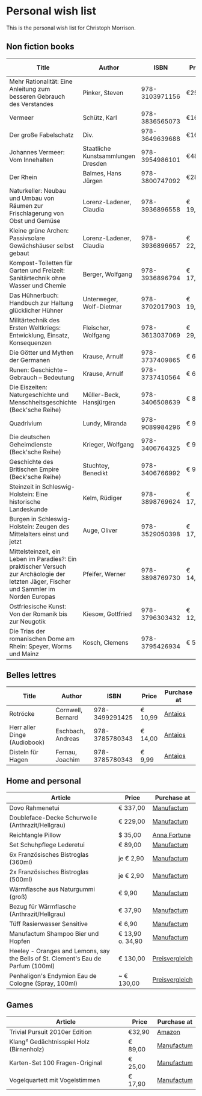 # Personal wish list
This is the personal wish list for Christoph Morrison.

## Non fiction books
|Title|Author|ISBN|Price|Purchase at|
|-----|------|----|-----|-----------|
|Mehr Rationalität: Eine Anleitung zum besseren Gebrauch des Verstandes|Pinker, Steven|978-3103971156|€25,00|[Antaios](https://antaios.de/detail/index/sArticle/136991)
|Vermeer|Schütz, Karl|978-3836565073|€16,00|[Antaios](https://antaios.de/detail/index/sArticle/136993)
|Der große Fabelschatz|Div.|978-3649639688|€16,00|[Antaios](https://antaios.de/detail/index/sArticle/136995)
|Johannes Vermeer: Vom Innehalten|Staatliche Kunstsammlungen Dresden|978-3954986101|€48,00|[Antaios](https://antaios.de/detail/index/sArticle/136998)
|Der Rhein|Balmes, Hans Jürgen|978-3800747092|€28,00|[Antaios](https://antaios.de/search?addArticle=9783103974300)
|Naturkeller: Neubau und Umbau von Räumen zur Frischlagerung von Obst und Gemüse|Lorenz-Ladener, Claudia|978-3936896558|€ 19,90|[Antaios](https://antaios.de/search?addArticle=9783936896558)
|Kleine grüne Archen: Passivsolare Gewächshäuser selbst gebaut|Lorenz-Ladener, Claudia|978-3936896657|€ 22,90|[Antaios](https://antaios.de/search?addArticle=9783936896657)
|Kompost-Toiletten für Garten und Freizeit: Sanitärtechnik ohne Wasser und Chemie|Berger, Wolfgang|978-3936896794|€ 17,95|[Antaios](https://antaios.de/search?addArticle=9783936896794)
|Das Hühnerbuch: Handbuch zur Haltung glücklicher Hühner|Unterweger, Wolf-Dietmar|978-3702017903|€ 19,90|[Antaios](https://antaios.de/search?addArticle=9783702017903)
|Militärtechnik des Ersten Weltkriegs: Entwicklung, Einsatz, Konsequenzen|Fleischer, Wolfgang|978-3613037069|€ 29,90|[Antaios](https://antaios.de/search?addArticle=9783613037069)
|Die Götter und Mythen der Germanen|Krause, Arnulf|978-3737409865|€ 6,00|[Antaios](https://antaios.de/search?addArticle=9783737409865)
|Runen: Geschichte – Gebrauch – Bedeutung|Krause, Arnulf|978-3737410564|€ 6,00|[Antaios](https://antaios.de/search?addArticle=9783737410564)
|Die Eiszeiten: Naturgeschichte und Menschheitsgeschichte (Beck'sche Reihe)|Müller-Beck, Hansjürgen|978-3406508639|€ 8,95|[Antaios](https://antaios.de/search?addArticle=9783406508639)
|Quadrivium|Lundy, Miranda|978-9089984296|€ 9,95|[Antaios](https://antaios.de/search?addArticle=978-9089984296)
|Die deutschen Geheimdienste (Beck'sche Reihe)|Krieger, Wolfgang|978-3406764325|€ 9,95|[Antaios](https://antaios.de/search?addArticle=9783406764325)
|Geschichte des Britischen Empire (Beck'sche Reihe)|Stuchtey, Benedikt|978-3406766992|€ 9,95|[Antaios](https://antaios.de/search?addArticle=9783406766992)
|Steinzeit in Schleswig-Holstein: Eine historische Landeskunde|Kelm, Rüdiger|978-3898769624|€ 17,95|[Antaios](https://antaios.de/search?addArticle=978-3898769624)
|Burgen in Schleswig-Holstein: Zeugen des Mittelalters einst und jetzt|Auge, Oliver|978-3529050398|€ 17,95|[Amazon](https://smile.amazon.de/dp/3529050393/)
|Mittelsteinzeit, ein Leben im Paradies?: Ein praktischer Versuch zur Archäologie der letzten Jäger, Fischer und Sammler im Norden Europas|Pfeifer, Werner|978-3898769730|€ 14,95|[Amazon](https://smile.amazon.de/dp/3898769739/)
|Ostfriesische Kunst: Von der Romanik bis zur Neugotik|Kiesow, Gottfried|978-3796303432|€ 12,89|[Amazon](https://smile.amazon.de/dp/3796303439/)
|Die Trias der romanischen Dome am Rhein: Speyer, Worms und Mainz|Kosch, Clemens|978-3795426934|€ 5,00|[Antaios](https://antaios.de/search?addArticle=9783795426934)

## Belles lettres
|Title|Author|ISBN|Price|Purchase at|
|-----|------|----|-----|-----------|
|Rotröcke|Cornwell, Bernard|978-3499291425|€ 10,99|[Antaios](https://antaios.de/search?addArticle=978-3499291425)
|Herr aller Dinge (Audiobook)|Eschbach, Andreas|978-3785780343|€ 14,00|[Antaios](https://antaios.de/search?addArticle=978-3785780343)
|Disteln für Hagen|Fernau, Joachim|978-3785780343|€ 9,99|[Antaios](https://antaios.de/search?addArticle=978-3776650273)


## Home and personal
|Article|Price|Purchase at|
|---|---|---|
|Dovo Rahmenetui|€ 337,00|[Manufactum](https://www.manufactum.de/dovo-rahmenetui-a44117/)|
|Doubleface-Decke Schurwolle (Anthrazit/Hellgrau)|€ 229,00|[Manufactum](https://www.manufactum.de/doubleface-decke-schurwolle-a67447/)|
|Reichtangle Pillow|$ 35,00|[Anna Fortune](https://www.anna-fortune.com/shop/countryballs/reichtangle/)
|Set Schuhpflege Lederetui|€ 89,00|[Manufactum](https://www.manufactum.de/set-schuhpflege-lederetui-a97718/)
|6x Französisches Bistroglas (360ml)|je € 2,90|[Manufactum](https://www.manufactum.de/franzoesisches-bistroglas-a43847/)
|2x Französisches Bistroglas (500ml)|je € 2,90|[Manufactum](https://www.manufactum.de/franzoesisches-bistroglas-a43848/)
|Wärmflasche aus Naturgummi (groß)|€ 9,90|[Manufactum](https://www.manufactum.de/waermflasche-gummi-a84804/)
|Bezug für Wärmflasche (Anthrazit/Hellgrau)|€ 37,90|[Manufactum](https://www.manufactum.de/waermflaschenbezug-schurwolle-a67448/)
|Tüff Rasierwasser Sensitive|€ 6,90|[Manufactum](https://www.manufactum.de/tueff-sensitiv-rasierwasser-a65372/)
|Manufactum Shampoo Bier und Hopfen|€ 13,90 o. 34,90|[Manufactum](https://www.manufactum.de/manufactum-shampoo-a63393/)
|Heeley - Oranges and Lemons, say the Bells of St. Clement's Eau de Parfum (100ml)|€ 130,00|[Preisvergleich](https://www.google.com/shopping/product/10941112748735057845)
|Penhaligon's Endymion Eau de Cologne (Spray, 100ml)|~ € 130,00|[Preisvergleich](https://www.google.com/shopping/product/16968605489500106629)

## Games
|Article|Price|Purchase at|
|---|---|---|
|Trivial Pursuit 2010er Edition|€32,90|[Amazon](https://smile.amazon.de/dp/B097Y9SRJW/)
|Klang² Gedächtnisspiel Holz (Birnenholz)|€ 89,00|[Manufactum](https://www.manufactum.de/klang-gedaechtnisspiel-holz-a204371/)
|Karten-Set 100 Fragen-Original|€ 25,00|[Manufactum](https://www.manufactum.de/karten-set-100-fragen-original-a10933/)
|Vogelquartett mit Vogelstimmen|€ 17,90|[Manufactum](https://www.manufactum.de/vogelquartett-vogelstimmen-a202195/)